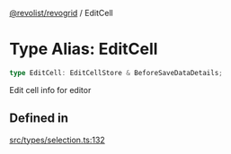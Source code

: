 [@revolist/revogrid](README.md) / EditCell

# Type Alias: EditCell

```ts
type EditCell: EditCellStore & BeforeSaveDataDetails;
```

Edit cell info for editor

## Defined in

[src/types/selection.ts:132](https://github.com/revolist/revogrid/blob/7c04a51ec5214ac7292502c14a49e3fb70d452cb/src/types/selection.ts#L132)
